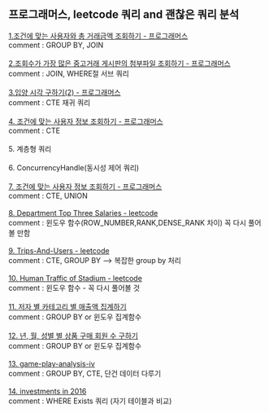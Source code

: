 <h2>프로그래머스, leetcode 쿼리 and 괜찮은 쿼리 분석</h2>

<a href="https://school.programmers.co.kr/learn/courses/30/lessons/164668">1.조건에 맞는 사용자와 총 거래금액 조회하기 - 프로그래머스<a/>
<br>
comment : GROUP BY, JOIN
<br>
<br>
<a href="https://school.programmers.co.kr/learn/courses/30/lessons/164671">
2.조회수가 가장 많은 중고거래 게시판의 첨부파일 조회하기 - 프로그래머스
</a>
<br>
comment : JOIN, WHERE절 서브 쿼리
<br>
<br>
<a href="https://school.programmers.co.kr/learn/courses/30/lessons/59413">
3.입양 시각 구하기(2) - 프로그래머스
</a>
<br>
comment : CTE 재귀 쿼리
<br>
<br>
<a href="https://school.programmers.co.kr/learn/courses/30/lessons/164670">
4. 조건에 맞는 사용자 정보 조회하기 - 프로그래머스
</a>
<br>
comment : CTE 
<br>
<br>
5. 계층형 쿼리
<br>
<br>
6. ConcurrencyHandle(동시성 제어 쿼리)
<br>
<br>
<a href="https://school.programmers.co.kr/learn/courses/30/lessons/157340">
7. 조건에 맞는 사용자 정보 조회하기 - 프로그래머스
</a>
<br>
comment : CTE, UNION
<br>
<br>
<a href="https://leetcode.com/problems/department-top-three-salaries/description/">
8. Department Top Three Salaries - leetcode
</a>
<br>
comment : 윈도우 함수(ROW_NUMBER,RANK,DENSE_RANK 차이) 꼭 다시 풀어볼 만함
<br>
<br>
<a href="https://leetcode.com/problems/trips-and-users/">
9. Trips-And-Users - leetcode
</a>
<br>
comment : CTE, GROUP BY --> 복잡한 group by 처리
<br>
<br>
<a href="https://leetcode.com/problems/human-traffic-of-stadium">
10.  Human Traffic of Stadium - leetcode
</a>
<br>
comment : 윈도우 함수 - 꼭 다시 풀어볼 것
<br>
<br>
<a href="https://school.programmers.co.kr/learn/courses/30/lessons/144856#qna">
11.  저자 별 카테고리 별 매출액 집계하기
</a>
<br>
comment : GROUP BY or 윈도우 집계함수
<br>
<br>
<a href="https://school.programmers.co.kr/learn/courses/30/lessons/131532#qna">
12. 년, 월, 성별 별 상품 구매 회원 수 구하기
</a>
<br>
comment : GROUP BY or 윈도우 집계함수
<br>
<br>
<a href="https://leetcode.com/problems/game-play-analysis-iv/">
13. game-play-analysis-iv
</a>
<br>
comment : GROUP BY, CTE, 단건 데이터 다루기
<br>
<br>
<a href="https://leetcode.com/problems/investments-in-2016/description/">
14. investments in 2016
</a>
<br>
comment : WHERE Exists 쿼리 (자기 테이블과 비교)
<br>
<br>

